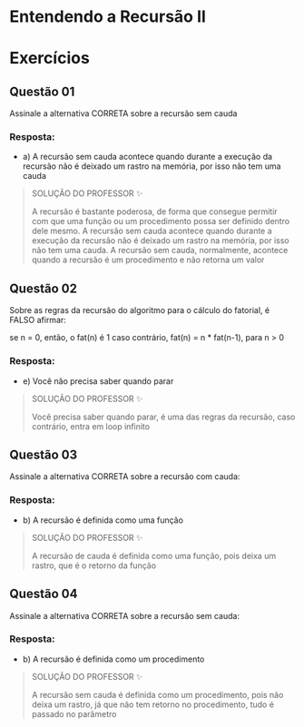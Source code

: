 # Entendendo a Recursão II

# Exercícios


## Questão 01
Assinale a alternativa CORRETA sobre a recursão sem cauda

### Resposta:
- a) A recursão sem cauda acontece quando durante a execução da recursão não é deixado um rastro na memória, por isso não tem uma cauda

> SOLUÇÃO DO PROFESSOR ✨
>
> A recursão é bastante poderosa, de forma que consegue permitir com que uma função ou um procedimento possa ser definido dentro dele mesmo. A recursão sem cauda acontece quando durante a execução da recursão não é deixado um rastro na memória, por isso não tem uma cauda. A recursão sem cauda, normalmente, acontece quando a recursão é um procedimento e não retorna um valor


## Questão 02
Sobre as regras da recursão do algoritmo para o cálculo do fatorial, é FALSO afirmar:

se n = 0, então, o fat(n) é 1
caso contrário, fat(n) = n * fat(n-1), para n > 0

### Resposta:
- e) Você não precisa saber quando parar

> SOLUÇÃO DO PROFESSOR ✨
>
> Você precisa saber quando parar, é uma das regras da recursão, caso contrário, entra em loop infinito


## Questão 03
Assinale a alternativa CORRETA sobre a recursão com cauda:

### Resposta:
- b) A recursão é definida como uma função

> SOLUÇÃO DO PROFESSOR ✨
>
> A recursão de cauda é definida como uma função, pois deixa um rastro, que é o retorno da função


## Questão 04
Assinale a alternativa CORRETA sobre a recursão sem cauda:

### Resposta:
- b) A recursão é definida como um procedimento

> SOLUÇÃO DO PROFESSOR ✨
>
> A recursão sem cauda é definida como um procedimento, pois não deixa um rastro, já que não tem retorno no procedimento, tudo é passado no parâmetro

